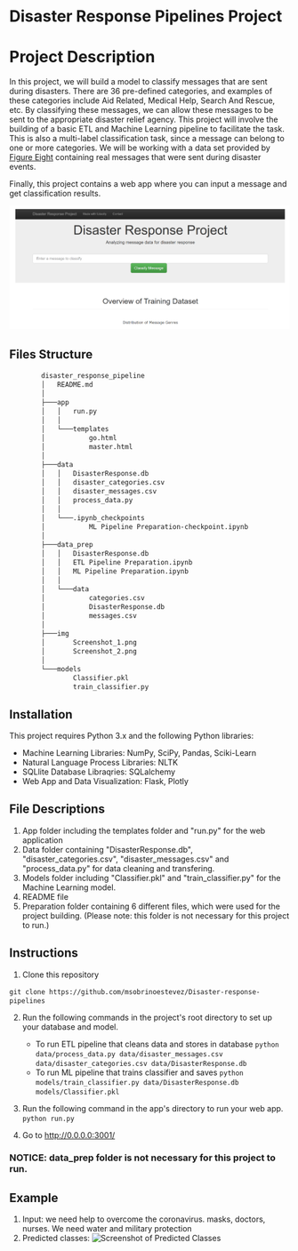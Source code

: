 # Disaster Response Pipelines Project

# Project Description
In this project, we will build a model to classify messages that are sent during disasters. There are 36 pre-defined categories, and examples of these categories include Aid Related, Medical Help, Search And Rescue, etc. By classifying these messages, we can allow these messages to be sent to the appropriate disaster relief agency. This project will involve the building of a basic ETL and Machine Learning pipeline to facilitate the task. This is also a multi-label classification task, since a message can belong to one or more categories. We will be working with a data set provided by [Figure Eight](https://www.figure-eight.com/) containing real messages that were sent during disaster events.

Finally, this project contains a web app where you can input a message and get classification results.

![Screenshot of Web App](/img/Screenshot_2.PNG)

## Files Structure
~~~~~~~
		disaster_response_pipeline
		│   README.md
		│
		├───app
		│   │   run.py
		│   │
		│   └───templates
		│           go.html
		│           master.html
		│
		├───data
		│   │   DisasterResponse.db
		│   │   disaster_categories.csv
		│   │   disaster_messages.csv
		│   │   process_data.py
		│   │
		│   └───.ipynb_checkpoints
		│           ML Pipeline Preparation-checkpoint.ipynb
		│
		├───data_prep
		│   │   DisasterResponse.db
		│   │   ETL Pipeline Preparation.ipynb
		│   │   ML Pipeline Preparation.ipynb
		│   │
		│   └───data
		│           categories.csv
		│           DisasterResponse.db
		│           messages.csv
		│
		├───img
		│       Screenshot_1.png
		│       Screenshot_2.png
		│
		└───models
				Classifier.pkl
				train_classifier.py
~~~~~~~
## Installation

This project requires Python 3.x and the following Python libraries:

* Machine Learning Libraries: NumPy, SciPy, Pandas, Sciki-Learn
* Natural Language Process Libraries: NLTK
* SQLlite Database Libraqries: SQLalchemy
* Web App and Data Visualization: Flask, Plotly

## File Descriptions
1. App folder including the templates folder and "run.py" for the web application
2. Data folder containing "DisasterResponse.db", "disaster_categories.csv", "disaster_messages.csv" and "process_data.py" for data cleaning and transfering.
3. Models folder including "Classifier.pkl" and "train_classifier.py" for the Machine Learning model.
4. README file
5. Preparation folder containing 6 different files, which were used for the project building. (Please note: this folder is not necessary for this project to run.)


## Instructions
1. Clone this repository

```
git clone https://github.com/msobrinoestevez/Disaster-response-pipelines
```

2. Run the following commands in the project's root directory to set up your database and model.

    - To run ETL pipeline that cleans data and stores in database
        `python data/process_data.py data/disaster_messages.csv data/disaster_categories.csv data/DisasterResponse.db`
    - To run ML pipeline that trains classifier and saves
        `python models/train_classifier.py data/DisasterResponse.db models/Classifier.pkl`

3. Run the following command in the app's directory to run your web app.
    `python run.py`

4. Go to http://0.0.0.0:3001/


### NOTICE: data_prep folder is not necessary for this project to run.

## Example

1. Input: we need help to overcome the coronavirus. masks, doctors, nurses. We need water and military protection
2. Predicted classes:
![Screenshot of Predicted Classes](../img/Screenshot_1.PNG)

